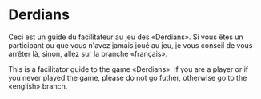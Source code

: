 # Derdians

Ceci est un guide du facilitateur au jeu des «Derdians». Si vous êtes un participant ou que vous n'avez jamais joué au jeu, je vous conseil de vous arrêter là, sinon, allez sur la branche «français».

This is a facilitator guide to the game «Derdians». If you are a player or if you never played the game, please do not go futher, otherwise go to the «english» branch.
